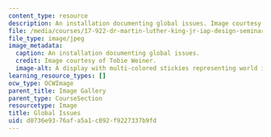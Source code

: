 ```yaml
---
content_type: resource
description: An installation documenting global issues. Image courtesy of Tobie Weiner.
file: /media/courses/17-922-dr-martin-luther-king-jr-iap-design-seminar-january-iap-2013/d0736e9376afa5a1c092f9227337b9fd_Worldnew.jpg
file_type: image/jpeg
image_metadata:
  caption: An installation documenting global issues.
  credit: Image courtesy of Tobie Weiner.
  image-alt: A display with multi-colored stickies representing world issues.
learning_resource_types: []
ocw_type: OCWImage
parent_title: Image Gallery
parent_type: CourseSection
resourcetype: Image
title: Global Issues
uid: d0736e93-76af-a5a1-c092-f9227337b9fd
---
```

